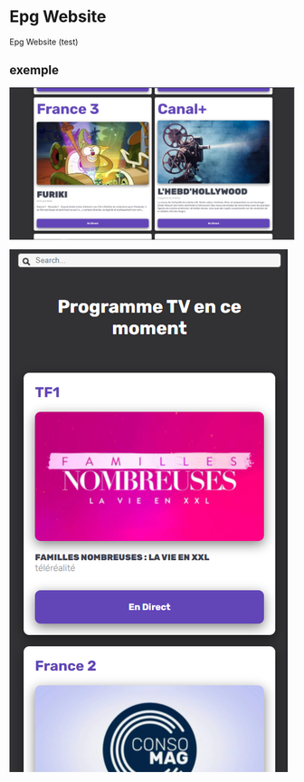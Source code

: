 
# Epg Website

Epg Website (test)

## exemple

![pc](https://github.com/mouutz/Epg/blob/main/asset/img1.PNG?raw=true)

![smartphone](https://github.com/mouutz/Epg/blob/main/asset/img2.PNG?raw=true)

